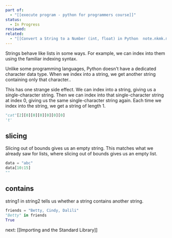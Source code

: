 ```yaml
---
part of:
  - "[[execute program - python for programmers course]]"
status:
  - In Progress
reviewed:
related:
  - "[[Convert a String to a Number (int, float) in Python  note.nkmk.me]]"
---
```


Strings behave like lists in some ways. For example, we can index into them using the familiar indexing syntax.

Unlike some programming languages, Python doesn't have a dedicated character data type. 
When we index into a string, we get another string containing only that character..

This has one strange side effect. We can index into a string, giving us a single-character string. Then we can index into that single-character string at index 0, giving us the same single-character string again. Each time we index into the string, we get a string of length 1.

```python
"cat"[2][0][0][0][0][0][0]
't'
```

## slicing

Slicing out of bounds gives us an empty string. This matches what we already saw for lists, where slicing out of bounds gives us an empty list.

```python
data = "abc"
data[10:15]
""
```

## contains

string1 in string2 tells us whether a string contains another string.

```python
friends = "Betty, Cindy, Dalili"
"Betty" in friends
True
```

next: [[Importing and the Standard Library]]